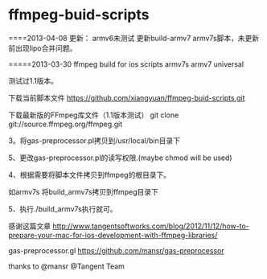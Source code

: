 ffmpeg-buid-scripts
===================

====2013-04-08
更新：
armv6未测试
更新build-armv7 armv7s脚本，未更新前出现lipo合并问题。


=====2013-03-30
ffmpeg build for ios scripts armv7s armv7 universal

测试过1.1版本。

下载当前脚本文件
https://github.com/xiangyuan/ffmpeg-buid-scripts.git

下载最新版的FFmpeg库文件（1.1版本测试）
git clone git://source.ffmpeg.org/ffmpeg.git

3。将gas-preprocessor.pl拷贝到/usr/local/bin目录下

5、更改gas-preprocessor.pl的读写权限.(maybe chmod will be used)

4、根据需要将脚本文件拷贝到ffmpeg的根目录下。

如armv7s 将build_armv7s拷贝到ffmpeg目录下

5、执行./build_armv7s执行就可。

感谢这篇文章
http://www.tangentsoftworks.com/blog/2012/11/12/how-to-prepare-your-mac-for-ios-development-with-ffmpeg-libraries/

gas-preprocessor.gl https://github.com/mansr/gas-preprocessor

thanks to @mansr @Tangent Team


